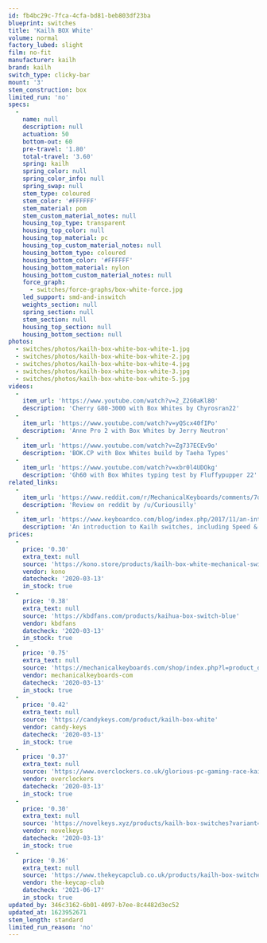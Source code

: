 ```yaml
---
id: fb4bc29c-7fca-4cfa-bd81-beb803df23ba
blueprint: switches
title: 'Kailh BOX White'
volume: normal
factory_lubed: slight
film: no-fit
manufacturer: kailh
brand: kailh
switch_type: clicky-bar
mount: '3'
stem_construction: box
limited_run: 'no'
specs:
  -
    name: null
    description: null
    actuation: 50
    bottom-out: 60
    pre-travel: '1.80'
    total-travel: '3.60'
    spring: kailh
    spring_color: null
    spring_color_info: null
    spring_swap: null
    stem_type: coloured
    stem_color: '#FFFFFF'
    stem_material: pom
    stem_custom_material_notes: null
    housing_top_type: transparent
    housing_top_color: null
    housing_top_material: pc
    housing_top_custom_material_notes: null
    housing_bottom_type: coloured
    housing_bottom_color: '#FFFFFF'
    housing_bottom_material: nylon
    housing_bottom_custom_material_notes: null
    force_graph:
      - switches/force-graphs/box-white-force.jpg
    led_support: smd-and-inswitch
    weights_section: null
    spring_section: null
    stem_section: null
    housing_top_section: null
    housing_bottom_section: null
photos:
  - switches/photos/kailh-box-white-box-white-1.jpg
  - switches/photos/kailh-box-white-box-white-2.jpg
  - switches/photos/kailh-box-white-box-white-4.jpg
  - switches/photos/kailh-box-white-box-white-3.jpg
  - switches/photos/kailh-box-white-box-white-5.jpg
videos:
  -
    item_url: 'https://www.youtube.com/watch?v=2_Z2G0aKl80'
    description: 'Cherry G80-3000 with Box Whites by Chyrosran22'
  -
    item_url: 'https://www.youtube.com/watch?v=yQScx40fIPo'
    description: 'Anne Pro 2 with Box Whites by Jerry Neutron'
  -
    item_url: 'https://www.youtube.com/watch?v=Zg737ECEv9o'
    description: 'BOK.CP with Box Whites build by Taeha Types'
  -
    item_url: 'https://www.youtube.com/watch?v=xbr0l4UDOkg'
    description: 'Gh60 with Box Whites typing test by Fluffypupper 22'
related_links:
  -
    item_url: 'https://www.reddit.com/r/MechanicalKeyboards/comments/7de612/kailh_box_white_review/'
    description: 'Review on reddit by /u/Curiousilly'
  -
    item_url: 'https://www.keyboardco.com/blog/index.php/2017/11/an-introduction-to-kailh-switches-including-speed-box/'
    description: 'An introduction to Kailh switches, including Speed & Box'
prices:
  -
    price: '0.30'
    extra_text: null
    source: 'https://kono.store/products/kailh-box-white-mechanical-switches-10-count'
    vendor: kono
    datecheck: '2020-03-13'
    in_stock: true
  -
    price: '0.38'
    extra_text: null
    source: 'https://kbdfans.com/products/kaihua-box-switch-blue'
    vendor: kbdfans
    datecheck: '2020-03-13'
    in_stock: true
  -
    price: '0.75'
    extra_text: null
    source: 'https://mechanicalkeyboards.com/shop/index.php?l=product_detail&p=4114'
    vendor: mechanicalkeyboards-com
    datecheck: '2020-03-13'
    in_stock: true
  -
    price: '0.42'
    extra_text: null
    source: 'https://candykeys.com/product/kailh-box-white'
    vendor: candy-keys
    datecheck: '2020-03-13'
    in_stock: true
  -
    price: '0.37'
    extra_text: null
    source: 'https://www.overclockers.co.uk/glorious-pc-gaming-race-kailh-box-white-switches-120-pieces-kb-00m-gr.html'
    vendor: overclockers
    datecheck: '2020-03-13'
    in_stock: true
  -
    price: '0.30'
    extra_text: null
    source: 'https://novelkeys.xyz/products/kailh-box-switches?variant=3747940106280'
    vendor: novelkeys
    datecheck: '2020-03-13'
    in_stock: true
  -
    price: '0.36'
    extra_text: null
    source: 'https://www.thekeycapclub.co.uk/products/kailh-box-switches'
    vendor: the-keycap-club
    datecheck: '2021-06-17'
    in_stock: true
updated_by: 346c3162-6b01-4097-b7ee-8c4482d3ec52
updated_at: 1623952671
stem_length: standard
limited_run_reason: 'no'
---
```

